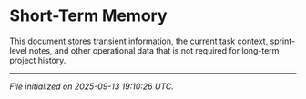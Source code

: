 # Short-Term Memory

This document stores transient information, the current task context, sprint-level notes, and other operational data that is not required for long-term project history.

---

*File initialized on 2025-09-13 19:10:26 UTC.*
